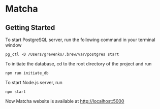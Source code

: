 # Matcha

## Getting Started

To start PostgreSQL server, run the following command in your terminal window

```
pg_ctl -D /Users/grevenko/.brew/var/postgres start
```

To initiate the database, cd to the root directory of the project and run

```
npm run initiate_db
```

To start Node.js server, run

```
npm start
```

Now Matcha website is available at [http://localhost:5000](http://localhost:5000)

